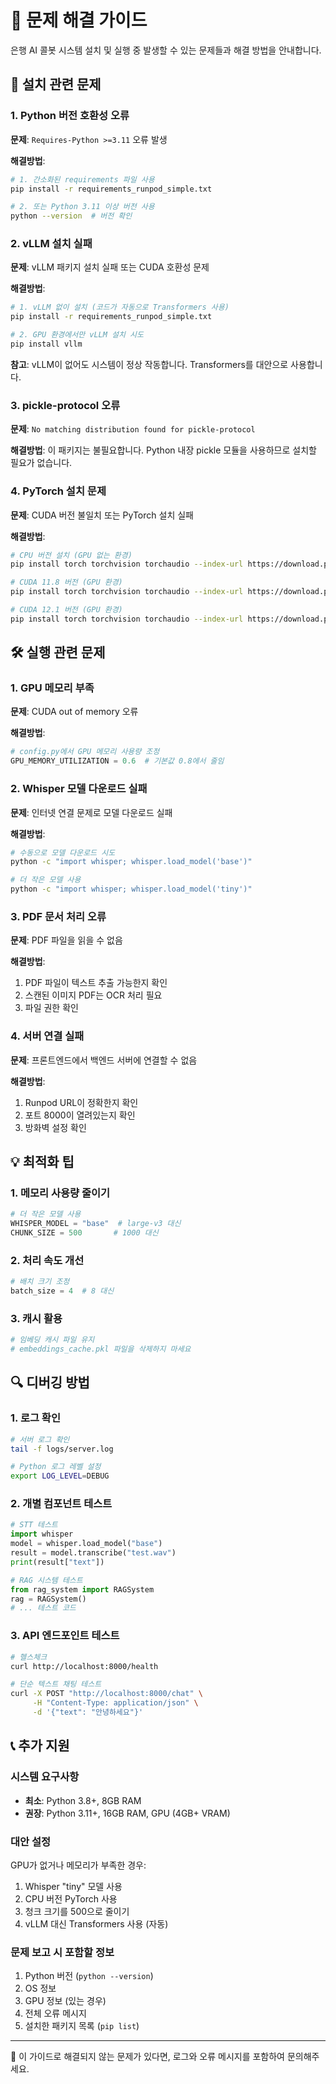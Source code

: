 # 🔧 문제 해결 가이드

은행 AI 콜봇 시스템 설치 및 실행 중 발생할 수 있는 문제들과 해결 방법을 안내합니다.

## 🚨 설치 관련 문제

### 1. Python 버전 호환성 오류

**문제**: `Requires-Python >=3.11` 오류 발생

**해결방법**:
```bash
# 1. 간소화된 requirements 파일 사용
pip install -r requirements_runpod_simple.txt

# 2. 또는 Python 3.11 이상 버전 사용
python --version  # 버전 확인
```

### 2. vLLM 설치 실패

**문제**: vLLM 패키지 설치 실패 또는 CUDA 호환성 문제

**해결방법**:
```bash
# 1. vLLM 없이 설치 (코드가 자동으로 Transformers 사용)
pip install -r requirements_runpod_simple.txt

# 2. GPU 환경에서만 vLLM 설치 시도
pip install vllm
```

**참고**: vLLM이 없어도 시스템이 정상 작동합니다. Transformers를 대안으로 사용합니다.

### 3. pickle-protocol 오류

**문제**: `No matching distribution found for pickle-protocol`

**해결방법**: 이 패키지는 불필요합니다. Python 내장 pickle 모듈을 사용하므로 설치할 필요가 없습니다.

### 4. PyTorch 설치 문제

**문제**: CUDA 버전 불일치 또는 PyTorch 설치 실패

**해결방법**:
```bash
# CPU 버전 설치 (GPU 없는 환경)
pip install torch torchvision torchaudio --index-url https://download.pytorch.org/whl/cpu

# CUDA 11.8 버전 (GPU 환경)
pip install torch torchvision torchaudio --index-url https://download.pytorch.org/whl/cu118

# CUDA 12.1 버전 (GPU 환경)
pip install torch torchvision torchaudio --index-url https://download.pytorch.org/whl/cu121
```

## 🛠️ 실행 관련 문제

### 1. GPU 메모리 부족

**문제**: CUDA out of memory 오류

**해결방법**:
```python
# config.py에서 GPU 메모리 사용량 조정
GPU_MEMORY_UTILIZATION = 0.6  # 기본값 0.8에서 줄임
```

### 2. Whisper 모델 다운로드 실패

**문제**: 인터넷 연결 문제로 모델 다운로드 실패

**해결방법**:
```bash
# 수동으로 모델 다운로드 시도
python -c "import whisper; whisper.load_model('base')"

# 더 작은 모델 사용
python -c "import whisper; whisper.load_model('tiny')"
```

### 3. PDF 문서 처리 오류

**문제**: PDF 파일을 읽을 수 없음

**해결방법**:
1. PDF 파일이 텍스트 추출 가능한지 확인
2. 스캔된 이미지 PDF는 OCR 처리 필요
3. 파일 권한 확인

### 4. 서버 연결 실패

**문제**: 프론트엔드에서 백엔드 서버에 연결할 수 없음

**해결방법**:
1. Runpod URL이 정확한지 확인
2. 포트 8000이 열려있는지 확인
3. 방화벽 설정 확인

## 💡 최적화 팁

### 1. 메모리 사용량 줄이기

```python
# 더 작은 모델 사용
WHISPER_MODEL = "base"  # large-v3 대신
CHUNK_SIZE = 500       # 1000 대신
```

### 2. 처리 속도 개선

```python
# 배치 크기 조정
batch_size = 4  # 8 대신
```

### 3. 캐시 활용

```bash
# 임베딩 캐시 파일 유지
# embeddings_cache.pkl 파일을 삭제하지 마세요
```

## 🔍 디버깅 방법

### 1. 로그 확인

```bash
# 서버 로그 확인
tail -f logs/server.log

# Python 로그 레벨 설정
export LOG_LEVEL=DEBUG
```

### 2. 개별 컴포넌트 테스트

```python
# STT 테스트
import whisper
model = whisper.load_model("base")
result = model.transcribe("test.wav")
print(result["text"])

# RAG 시스템 테스트
from rag_system import RAGSystem
rag = RAGSystem()
# ... 테스트 코드
```

### 3. API 엔드포인트 테스트

```bash
# 헬스체크
curl http://localhost:8000/health

# 단순 텍스트 채팅 테스트
curl -X POST "http://localhost:8000/chat" \
     -H "Content-Type: application/json" \
     -d '{"text": "안녕하세요"}'
```

## 📞 추가 지원

### 시스템 요구사항
- **최소**: Python 3.8+, 8GB RAM
- **권장**: Python 3.11+, 16GB RAM, GPU (4GB+ VRAM)

### 대안 설정
GPU가 없거나 메모리가 부족한 경우:
1. Whisper "tiny" 모델 사용
2. CPU 버전 PyTorch 사용
3. 청크 크기를 500으로 줄이기
4. vLLM 대신 Transformers 사용 (자동)

### 문제 보고 시 포함할 정보
1. Python 버전 (`python --version`)
2. OS 정보
3. GPU 정보 (있는 경우)
4. 전체 오류 메시지
5. 설치한 패키지 목록 (`pip list`)

---

🔧 이 가이드로 해결되지 않는 문제가 있다면, 로그와 오류 메시지를 포함하여 문의해주세요. 